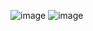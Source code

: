 ![image](https://github.com/peterfishmann/peterfishmann/Profile-Preview/qr.png)
![image](/Profile-Preview/qr.png)
